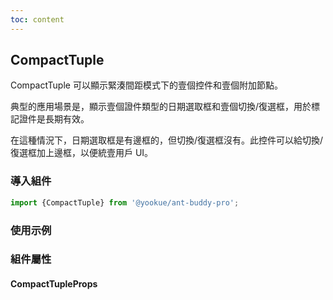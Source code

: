```yaml
---
toc: content
---
```


## CompactTuple

CompactTuple 可以顯示緊湊間距模式下的壹個控件和壹個附加節點。

典型的應用場景是，顯示壹個證件類型的日期選取框和壹個切換/復選框，用於標記證件是長期有效。

在這種情況下，日期選取框是有邊框的，但切換/復選框沒有。此控件可以給切換/復選框加上邊框，以便統壹用戶 UI。

### 導入組件

```jsx | pure
import {CompactTuple} from '@yookue/ant-buddy-pro';
```

### 使用示例

<code src="./demo.zh-TW.tsx"></code>

### 組件屬性

#### CompactTupleProps

<API src="@/field/CompactTuple/index.tsx" hideTitle></API>
